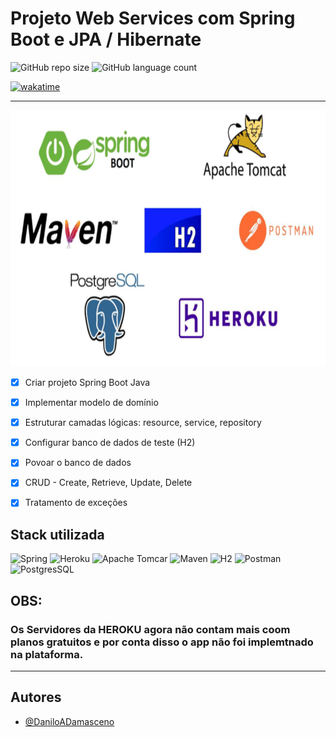 
# Projeto Web Services com Spring Boot e JPA / Hibernate

![GitHub repo size](https://img.shields.io/github/repo-size/DaniloADamasceno/Web-Service-com-Spring-Boot-JPA-e-Hibernate?style=for-the-badge)
![GitHub language count](https://img.shields.io/github/languages/count/DaniloADamasceno/Web-Service-com-Spring-Boot-JPA-e-Hibernate?style=for-the-badge)


[![wakatime](https://wakatime.com/badge/user/e7f2e494-878d-4290-9a2b-cc473da48b8a/project/089b6faa-d3c9-4c87-90d4-c03f25586e57.svg)](https://wakatime.com/badge/user/e7f2e494-878d-4290-9a2b-cc473da48b8a/project/089b6faa-d3c9-4c87-90d4-c03f25586e57)

<hr>

![Imagem](https://github.com/DaniloADamasceno/Web-Service-com-Spring-Boot-JPA-e-Hibernate/blob/main/Imag2.png)


- [x] Criar projeto Spring Boot Java

- [x] Implementar modelo de domínio

- [x] Estruturar camadas lógicas: resource, service, repository

- [x] Configurar banco de dados de teste (H2)

- [x] Povoar o banco de dados

- [x] CRUD - Create, Retrieve, Update, Delete

- [x] Tratamento de exceções


## Stack utilizada




  ![Spring](https://img.shields.io/badge/spring-%236DB33F.svg?style=for-the-badge&logo=spring&logoColor=white) 
             ![Heroku](https://img.shields.io/badge/heroku-%23430098.svg?style=for-the-badge&logo=heroku&logoColor=white)
    ![Apache Tomcar](https://img.shields.io/badge/apache%20tomcat-%23F8DC75.svg?style=for-the-badge&logo=apache-tomcat&logoColor=black)
       ![Maven](https://img.shields.io/badge/Apache%20Maven-C71A36?style=for-the-badge&logo=Apache%20Maven&logoColor=white) 
                    ![H2](https://img.shields.io/badge/-H2%20DataBase-254987?style=for-the-badge&logo=Liferay&logoColor=1572B6)
         ![Postman](https://img.shields.io/badge/Postman-FF6C37?style=for-the-badge&logo=postman&logoColor=white) 
           ![PostgresSQL](https://img.shields.io/badge/postgres-%23316192.svg?style=for-the-badge&logo=postgresql&logoColor=white)


       
<h2>OBS:</h2>
   <h3> Os Servidores da HEROKU agora não contam mais coom planos gratuitos e por conta disso o app não foi implemtnado na plataforma.</h3>

<hr>

## Autores

- [@DaniloADamasceno](https://github.com/DaniloADamasceno)

